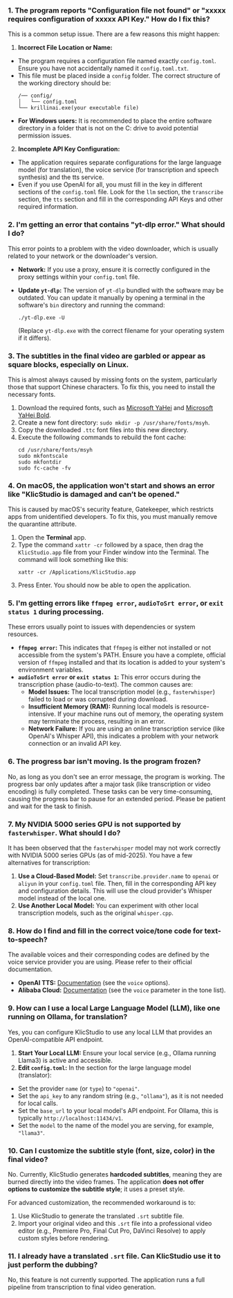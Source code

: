 ### 1. The program reports "Configuration file not found" or "xxxxx requires configuration of xxxxx API Key." How do I fix this?

This is a common setup issue. There are a few reasons this might happen:

1. **Incorrect File Location or Name:**

* The program requires a configuration file named exactly `config.toml`. Ensure you have not accidentally named it `config.toml.txt`.
* This file must be placed inside a `config` folder. The correct structure of the working directory should be:
  ```
  /── config/
  │   └── config.toml
  └── krillinai.exe(your executable file)
  ```
* **For Windows users:** It is recommended to place the entire software directory in a folder that is not on the C: drive to avoid potential permission issues.

2. **Incomplete API Key Configuration:**

* The application requires separate configurations for the large language model (for translation), the voice service (for transcription and speech synthesis) and the tts service.
* Even if you use OpenAI for all, you must fill in the key in different sections of the `config.toml` file. Look for the `llm` section, the `transcribe` section, the `tts` section and fill in the corresponding API Keys and other required information.

### 2. I'm getting an error that contains "yt-dlp error." What should I do?

This error points to a problem with the video downloader, which is usually related to your network or the downloader's version.

* **Network:** If you use a proxy, ensure it is correctly configured in the proxy settings within your `config.toml` file.
* **Update `yt-dlp`:** The version of `yt-dlp` bundled with the software may be outdated. You can update it manually by opening a terminal in the software's `bin` directory and running the command:
  ```
  ./yt-dlp.exe -U
  ```
  
  (Replace `yt-dlp.exe` with the correct filename for your operating system if it differs).

### 3. The subtitles in the final video are garbled or appear as square blocks, especially on Linux.

This is almost always caused by missing fonts on the system, particularly those that support Chinese characters. To fix this, you need to install the necessary fonts.

1. Download the required fonts, such as [Microsoft YaHei](https://modelscope.cn/models/Maranello/KrillinAI_dependency_cn/resolve/master/%E5%AD%97%E4%BD%93/msyh.ttc) and [Microsoft YaHei Bold](https://modelscope.cn/models/Maranello/KrillinAI_dependency_cn/resolve/master/%E5%AD%97%E4%BD%93/msyhbd.ttc).
2. Create a new font directory: `sudo mkdir -p /usr/share/fonts/msyh`.
3. Copy the downloaded `.ttc` font files into this new directory.
4. Execute the following commands to rebuild the font cache:
    ```
    cd /usr/share/fonts/msyh
    sudo mkfontscale
    sudo mkfontdir
    sudo fc-cache -fv
    ```

### 4. On macOS, the application won't start and shows an error like "KlicStudio is damaged and can’t be opened."

This is caused by macOS's security feature, Gatekeeper, which restricts apps from unidentified developers. To fix this, you must manually remove the quarantine attribute.

1. Open the **Terminal** app.
2. Type the command `xattr -cr` followed by a space, then drag the `KlicStudio.app` file from your Finder window into the Terminal. The command will look something like this:
    ```
    xattr -cr /Applications/KlicStudio.app
    ```
3. Press Enter. You should now be able to open the application.

### 5. I'm getting errors like `ffmpeg error`, `audioToSrt error`, or `exit status 1` during processing.

These errors usually point to issues with dependencies or system resources.

* **`ffmpeg error`:** This indicates that `ffmpeg` is either not installed or not accessible from the system's PATH. Ensure you have a complete, official version of `ffmpeg` installed and that its location is added to your system's environment variables.
* **`audioToSrt error` or `exit status 1`:** This error occurs during the transcription phase (audio-to-text). The common causes are:
  * **Model Issues:** The local transcription model (e.g., `fasterwhisper`) failed to load or was corrupted during download.
  * **Insufficient Memory (RAM):** Running local models is resource-intensive. If your machine runs out of memory, the operating system may terminate the process, resulting in an error.
  * **Network Failure:** If you are using an online transcription service (like OpenAI's Whisper API), this indicates a problem with your network connection or an invalid API key.

### 6. The progress bar isn't moving. Is the program frozen?

No, as long as you don't see an error message, the program is working. The progress bar only updates after a major task (like transcription or video encoding) is fully completed. These tasks can be very time-consuming, causing the progress bar to pause for an extended period. Please be patient and wait for the task to finish.

### 7. My NVIDIA 5000 series GPU is not supported by `fasterwhisper`. What should I do?

It has been observed that the `fasterwhisper` model may not work correctly with NVIDIA 5000 series GPUs (as of mid-2025). You have a few alternatives for transcription:

1. **Use a Cloud-Based Model:** Set `transcribe.provider.name` to `openai` or `aliyun` in your `config.toml` file. Then, fill in the corresponding API key and configuration details. This will use the cloud provider's Whisper model instead of the local one.
2. **Use Another Local Model:** You can experiment with other local transcription models, such as the original `whisper.cpp`.

### 8. How do I find and fill in the correct voice/tone code for text-to-speech?

The available voices and their corresponding codes are defined by the voice service provider you are using. Please refer to their official documentation.

* **OpenAI TTS:** [Documentation](https://platform.openai.com/docs/guides/text-to-speech/api-reference) (see the `voice` options).
* **Alibaba Cloud:** [Documentation](https://help.aliyun.com/zh/isi/developer-reference/overview-of-speech-synthesis) (see the `voice` parameter in the tone list).

### 9. How can I use a local Large Language Model (LLM), like one running on Ollama, for translation?

Yes, you can configure KlicStudio to use any local LLM that provides an OpenAI-compatible API endpoint.

1. **Start Your Local LLM:** Ensure your local service (e.g., Ollama running Llama3) is active and accessible.
2. **Edit `config.toml`:** In the section for the large language model (translator):

* Set the provider `name` (or `type`) to `"openai"`.
* Set the `api_key` to any random string (e.g., `"ollama"`), as it is not needed for local calls.
* Set the `base_url` to your local model's API endpoint. For Ollama, this is typically `http://localhost:11434/v1`.
* Set the `model` to the name of the model you are serving, for example, `"llama3"`.

### 10. Can I customize the subtitle style (font, size, color) in the final video?

No. Currently, KlicStudio generates **hardcoded subtitles**, meaning they are burned directly into the video frames. The application **does not offer options to customize the subtitle style**; it uses a preset style.

For advanced customization, the recommended workaround is to:

1. Use KlicStudio to generate the translated `.srt` subtitle file.
2. Import your original video and this `.srt` file into a professional video editor (e.g., Premiere Pro, Final Cut Pro, DaVinci Resolve) to apply custom styles before rendering.

### 11. I already have a translated `.srt` file. Can KlicStudio use it to just perform the dubbing?

No, this feature is not currently supported. The application runs a full pipeline from transcription to final video generation.

